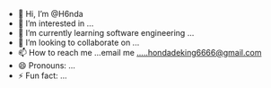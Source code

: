- 👋 Hi, I’m @H6nda
- 👀 I’m interested in ...
- 🌱 I’m currently learning software engineering ...
- 💞️ I’m looking to collaborate on ...
- 📫 How to reach me ...email me .....hondadeking6666@gmail.com
- 😄 Pronouns: ...
- ⚡ Fun fact: ...

<!---
H6nda/H6nda is a ✨ special ✨ repository because its `README.md` (this file) appears on your GitHub profile.
You can click the Preview link to take a look at your changes.
--->
